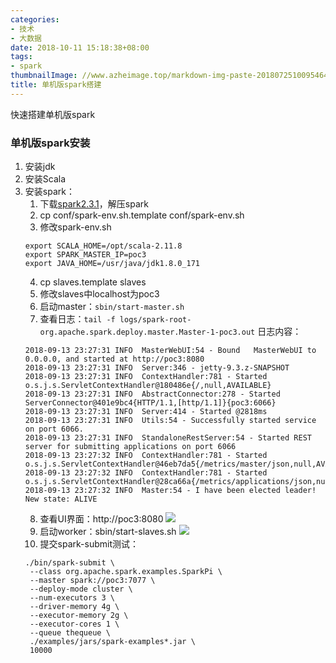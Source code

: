 ```yaml
---
categories:
- 技术
- 大数据
date: 2018-10-11 15:18:38+08:00
tags:
- spark
thumbnailImage: //www.azheimage.top/markdown-img-paste-20180725100954649.png
title: 单机版spark搭建
---
```

快速搭建单机版spark
<!--more-->
### 单机版spark安装

1. 安装jdk
2. 安装Scala
3. 安装spark：
   1. 下载[spark2.3.1](https://archive.apache.org/dist/spark/spark-2.3.1/spark-2.3.1-bin-hadoop2.6.tgz)，解压spark
   2. cp conf/spark-env.sh.template conf/spark-env.sh
   3. 修改spark-env.sh
   ```
   export SCALA_HOME=/opt/scala-2.11.8
   export SPARK_MASTER_IP=poc3
   export JAVA_HOME=/usr/java/jdk1.8.0_171
   ```
   4. cp slaves.template slaves
   5. 修改slaves中localhost为poc3
   6. 启动master：`sbin/start-master.sh`
   7. 查看日志：`tail -f logs/spark-root-org.apache.spark.deploy.master.Master-1-poc3.out`
   日志内容：
   ```
   2018-09-13 23:27:31 INFO  MasterWebUI:54 - Bound   MasterWebUI to 0.0.0.0, and started at http://poc3:8080
   2018-09-13 23:27:31 INFO  Server:346 - jetty-9.3.z-SNAPSHOT
   2018-09-13 23:27:31 INFO  ContextHandler:781 - Started o.s.j.s.ServletContextHandler@180486e{/,null,AVAILABLE}
   2018-09-13 23:27:31 INFO  AbstractConnector:278 - Started ServerConnector@401e9bc4{HTTP/1.1,[http/1.1]}{poc3:6066}
   2018-09-13 23:27:31 INFO  Server:414 - Started @2818ms
   2018-09-13 23:27:31 INFO  Utils:54 - Successfully started service on port 6066.
   2018-09-13 23:27:31 INFO  StandaloneRestServer:54 - Started REST server for submitting applications on port 6066
   2018-09-13 23:27:32 INFO  ContextHandler:781 - Started o.s.j.s.ServletContextHandler@46eb7da5{/metrics/master/json,null,AVAILABLE,@Spark}
   2018-09-13 23:27:32 INFO  ContextHandler:781 - Started o.s.j.s.ServletContextHandler@28ca66a{/metrics/applications/json,null,AVAILABLE,@Spark}
   2018-09-13 23:27:32 INFO  Master:54 - I have been elected leader! New state: ALIVE
   ```
   8. 查看UI界面：http://poc3:8080
   ![](https://www.azheimage.top/markdown-img-paste-20180913233350912.png)
   9. 启动worker：sbin/start-slaves.sh
   ![](https://www.azheimage.top/markdown-img-paste-20180913233618709.png)
   10. 提交spark-submit测试：
   ```
   ./bin/spark-submit \
    --class org.apache.spark.examples.SparkPi \
    --master spark://poc3:7077 \
    --deploy-mode cluster \
    --num-executors 3 \
    --driver-memory 4g \
    --executor-memory 2g \
    --executor-cores 1 \
    --queue thequeue \
    ./examples/jars/spark-examples*.jar \
    10000
   ```
